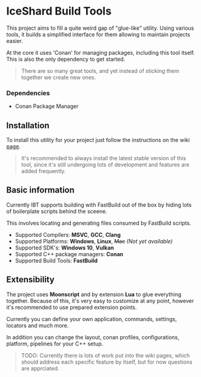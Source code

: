 # IceShard Build Tools

This project aims to fill a quite weird gap of "glue-like" utility. Using various tools, it builds a simplified interface for them allowing to maintain projects easier.

At the core it uses 'Conan' for managing packages, including this tool itself. This is also the only dependency to get started.

> There are so many great tools, and yet instead of sticking them together we create new ones.

### Dependencies
- Conan Package Manager

## Installation
To install this utility for your project just follow the instructions on the wiki [page](/iceshard-engine/ice-build-tools/wiki/Project-Setup).

> It's recommended to always install the latest stable version of this tool, since it's still undergoing lots of development and features are added frequently.

## Basic information

Currently IBT supports building with FastBuild out of the box by hiding lots of boilerplate scripts behind the sceene.

This involves locating and generating files consumed by FastBuild scripts.
- Supported Compilers: **MSVC**, **GCC**, **Clang**
- Supported Platforms: **Windows**, **Linux**, ~~Mac~~ *(Not yet available)*
- Supported SDK's: **Windows 10**, **Vulkan**
- Supported C++ package managers: **Conan**
- Supported Build Tools: **FastBuild**

## Extensibility

The project uses **Moonscript** and by extension **Lua** to glue everything together. Because of this, it's very easy to customize at any point, however it's recommended to use prepared extension points.

Currently you can define your own application, commands, settings, locators and much more.

In addition you can change the layout, conan profiles, configurations, platform, pipelines for your C++ setup.

> TODO: Currently there is lots of work put into the wiki pages, which should address each specific feature by itself, but for now questions are apprciated.

